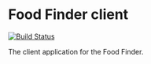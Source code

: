 # Food Finder client #

[![Build Status](https://travis-ci.org/Razican/FoodClient.svg?branch=master)](https://travis-ci.org/Razican/FoodClient)

The client application for the Food Finder.